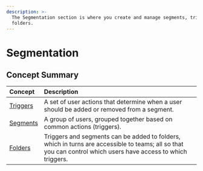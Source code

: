 ```yaml
---
description: >-
  The Segmentation section is where you create and manage segments, triggers and
  folders.
---
```


# Segmentation

## Concept Summary

| Concept | Description |
| :--- | :--- |
| [Triggers](triggers.md) | A set of user actions that determine when a user should be added or removed from a segment. |
| [Segments](segments.md) | A group of users, grouped together based on common actions \(triggers\). |
| [Folders](folders.md) | Triggers and segments can be added to folders, which in turns are accessible to teams; all so that you can control which users have access to which triggers. |

